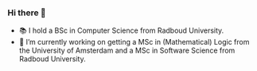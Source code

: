 ### Hi there 👋

- 📚 I hold a BSc in Computer Science from Radboud University.
- 🔭 I’m currently working on getting a MSc in (Mathematical) Logic from the University of Amsterdam and a MSc in Software Science from Radboud University. 


